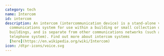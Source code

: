 ```yaml
---
category: tech
name: Intercom
id: intercom
description: An intercom (intercommunication device) is a stand-alone voice
  communications system for use within a building or small collection of
  buildings, and is separate from other communications networks (such as the
  telephone system). Find out more about intercom systems
  [here](https://en.wikipedia.org/wiki/Intercom)
icon: /dtpr-icons/voice.svg
---
```

